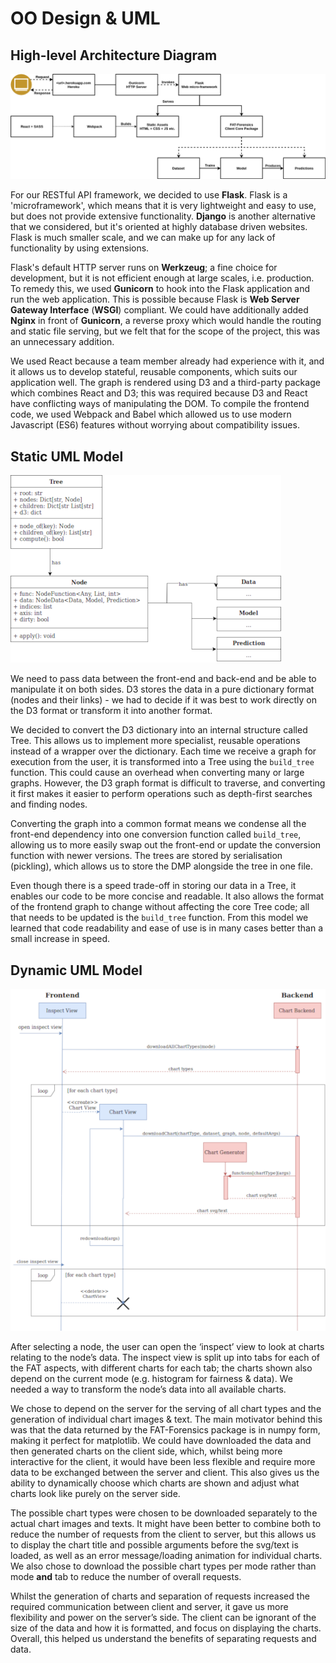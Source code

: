 # OO Design & UML

## High-level Architecture Diagram

![High-level Diagram](images/oo_hilevel.png)

For our RESTful API framework, we decided to use **Flask**. Flask is a 'microframework', which means that it is very lightweight and easy to use, but does not provide extensive functionality. **Django** is another alternative that we considered, but it's oriented at highly database driven websites. Flask is much smaller scale, and we can make up for any lack of functionality by using extensions.

Flask's default HTTP server runs on **Werkzeug**; a fine choice for development, but it is not efficient enough at large scales, i.e. production. To remedy this, we used **Gunicorn** to hook into the Flask application and run the web application. This is possible because Flask is **Web Server Gateway Interface** (**WSGI**) compliant. We could have additionally added **Nginx** in front of **Gunicorn**, a reverse proxy which would handle the routing and static file serving, but we felt that for the scope of the project, this was an unnecessary addition.

We used React because a team member already had experience with it, and it allows us to develop stateful, reusable components, which suits our application well. The graph is rendered using D3 and a third-party package which combines React and D3; this was required because D3 and React have conflicting ways of manipulating the DOM. To compile the frontend code, we used Webpack and Babel which allowed us to use modern Javascript (ES6) features without worrying about compatibility issues.

## Static UML Model

![Static UML Model](images/oo_static.png)

We need to pass data between the front-end and back-end and be able to manipulate it on both sides. D3 stores the data in a pure dictionary format (nodes and their links) - we had to decide if it was best to work directly on the D3 format or transform it into another format.

We decided to convert the D3 dictionary into an internal structure called Tree. This allows us to implement more specialist, reusable operations instead of a wrapper over the dictionary. Each time we receive a graph for execution from the user, it is transformed into a Tree using the `build_tree` function. This could cause an overhead when converting many or large graphs. However, the D3 graph format is difficult to traverse, and converting it first makes it easier to perform operations such as depth-first searches and finding nodes.

Converting the graph into a common format means we condense all the front-end dependency into one conversion function called `build_tree`, allowing us to more easily swap out the front-end or update the conversion function with newer versions. The trees are stored by serialisation (pickling), which allows us to store the DMP alongside the tree in one file. 

Even though there is a speed trade-off in storing our data in a Tree, it enables our code to be more concise and readable. It also allows the format of the frontend graph to change without affecting the core Tree code; all that needs to be updated is the `build_tree` function. From this model we learned that code readability and ease of use is in many cases better than a small increase in speed.

## Dynamic UML Model

![Chart UML Model](images/oo_dynamic.png)

After selecting a node, the user can open the ‘inspect’ view to look at charts relating to the node’s data. The inspect view is split up into tabs for each of the FAT aspects, with different charts for each tab; the charts shown also depend on the current mode (e.g. histogram for fairness & data). We needed a way to transform the node’s data into all available charts.

We chose to depend on the server for the serving of all chart types and the generation of individual chart images & text. The main motivator behind this was that the data returned by the FAT-Forensics package is in numpy form, making it perfect for matplotlib. We could have downloaded the data and then generated charts on the client side, which, whilst being more interactive for the client, it would have been less flexible and require more data to be exchanged between the server and client. This also gives us the ability to dynamically choose which charts are shown and adjust what charts look like purely on the server side.

The possible chart types were chosen to be downloaded separately to the actual chart images and texts. It might have been better to combine both to reduce the number of requests from the client to server, but this allows us to display the chart title and possible arguments before the svg/text is loaded, as well as an error message/loading animation for individual charts. We also chose to download the possible chart types per mode rather than mode **and** tab to reduce the number of overall requests.

Whilst the generation of charts and separation of requests increased the required communication between client and server, it gave us more flexibility and power on the server’s side. The client can be ignorant of the size of the data and how it is formatted, and focus on displaying the charts. Overall, this helped us understand the benefits of separating requests and data.